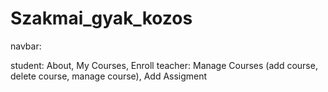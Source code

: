 # Szakmai_gyak_kozos

navbar:

student: About, My Courses, Enroll
teacher: Manage Courses (add course, delete course, manage course), Add Assigment
